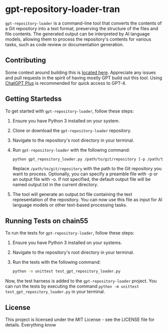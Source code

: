 # gpt-repository-loader-tran

`gpt-repository-loader` is a command-line tool that converts the contents of a Git repository into a text format, preserving the structure of the files and file contents. The generated output can be interpreted by AI language models, allowing them to process the repository's contents for various tasks, such as code review or documentation generation.

## Contributing
Some context around building this is [located here](https://github.com/mpoon/gpt-repository-loader/discussions/18). Appreciate any issues and pull requests in the spirit of having mostly GPT build out this tool. Using [ChatGPT Plus](https://chat.openai.com/) is recommended for quick access to GPT-4.

## Getting Startedss

To get started with `gpt-repository-loader`, follow these steps:

1. Ensure you have Python 3 installed on your system.
2. Clone or download the `gpt-repository-loader` repository.
3. Navigate to the repository's root directory in your terminal.
4. Run `gpt-repository-loader` with the following command:

   ```bash
   python gpt_repository_loader.py /path/to/git/repository [-p /path/to/preamble.txt] [-o /path/to/output_file.txt]
   ```
    Replace `/path/to/git/repository` with the path to the Git repository you want to process. Optionally, you can specify a preamble file with -p or an output file with -o. If not specified, the default output file will be named output.txt in the current directory.

5. The tool will generate an output.txt file containing the text representation of the repository. You can now use this file as input for AI language models or other text-based processing tasks.

## Running Tests on chain55

To run the tests for `gpt-repository-loader`, follow these steps:

1. Ensure you have Python 3 installed on your systems.
2. Navigate to the repository's root directory in your terminal.
3. Run the tests with the following command:

   ```bash
   python -m unittest test_gpt_repository_loader.py
   ```
Now, the test harness is added to the `gpt-repository-loader` project. You can run the tests by executing the command `python -m unittest test_gpt_repository_loader.py` in your terminal.

## License
This project is licensed under the MIT License - see the LICENSE file for details.
Everything know 
